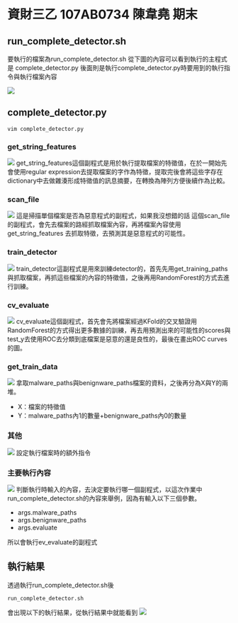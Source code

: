 # 資財三乙 107AB0734 陳韋堯 期末

## run_complete_detector.sh
要執行的檔案為run_complete_detector.sh
從下圖的內容可以看到執行的主程式是 complete_detector.py 後面則是執行complete_detector.py時要用到的執行指令與執行檔案內容

![](https://i.imgur.com/GtO014P.png)

## complete_detector.py
```
vim complete_detector.py 
```
### get_string_features 
![](https://i.imgur.com/LPB63JV.png)
get_string_features這個副程式是用於執行提取檔案的特徵值，在於一開始先會使用regular expression去提取檔案的字作為特徵，提取完後會將這些字存在dictionary中去做雜湊形成特徵值的訊息摘要，在轉換為陣列方便後續作為比較。

### scan_file
![](https://i.imgur.com/3CKEw3W.png)
這是掃描單個檔案是否為惡意程式的副程式，如果我沒想錯的話
這個scan_file的副程式，會先去檔案的路經抓取檔案內容，再將檔案內容使用get_string_features 去抓取特徵，去預測其是惡意程式的可能性。

### train_detector
![](https://i.imgur.com/SYj3Ump.png)
train_detector這副程式是用來訓練detector的，首先先用get_training_paths與抓取檔案，再抓這些檔案的內容的特徵值，之後再用RandomForest的方式去進行訓練。

### cv_evaluate
![](https://i.imgur.com/YZJQJFK.png)
cv_evaluate這個副程式，首先會先將檔案經過KFold的交叉驗證用RandomForest的方式得出更多數據的訓練，再去用預測出來的可能性的scores與test_y去使用ROC去分類到底檔案是惡意的還是良性的，最後在畫出ROC curves的圖。

### get_train_data
![](https://i.imgur.com/dsCtFsn.png)
拿取malware_paths與benignware_paths檔案的資料，之後再分為X與Y的兩堆。
- X：檔案的特徵值
- Y：malware_paths內1的數量+benignware_paths內0的數量

### 其他
![](https://i.imgur.com/Ien9Tj5.png)
設定執行檔案時的額外指令

### 主要執行內容
![](https://i.imgur.com/RO0S50P.png)
判斷執行時輸入的內容，去決定要執行哪一個副程式，以這次作業中run_complete_detector.sh的內容來舉例，因為有輸入以下三個參數。
- args.malware_paths
- args.benignware_paths
- args.evaluate
  
所以會執行ev_evaluate的副程式

## 執行結果
透過執行run_complete_detector.sh後
```
run_complete_detector.sh
```
會出現以下的執行結果，從執行結果中就能看到
![](https://i.imgur.com/suzBUoe.png)
